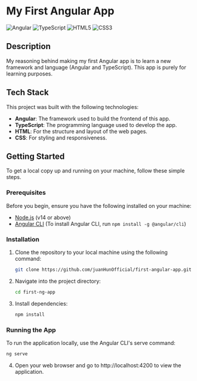 # My First Angular App

![Angular](https://img.shields.io/badge/Angular-%E2%9C%94-brightgreen?style=for-the-badge&logo=angular) ![TypeScript](https://img.shields.io/badge/TypeScript-%E2%9C%94-blue?style=for-the-badge&logo=typescript) ![HTML5](https://img.shields.io/badge/HTML5-%E2%9C%94-orange?style=for-the-badge&logo=html5) ![CSS3](https://img.shields.io/badge/CSS3-%E2%9C%94-blueviolet?style=for-the-badge&logo=css3)


## Description

My reasoning behind making my first Angular app is to learn a new framework and language (Angular and TypeScript). This app is purely for learning purposes.

## Tech Stack

This project was built with the following technologies:
- **Angular**: The framework used to build the frontend of this app.
- **TypeScript**: The programming language used to develop the app.
- **HTML**: For the structure and layout of the web pages.
- **CSS**: For styling and responsiveness.

## Getting Started

To get a local copy up and running on your machine, follow these simple steps.

### Prerequisites

Before you begin, ensure you have the following installed on your machine:
- [Node.js](https://nodejs.org/en/) (v14 or above)
- [Angular CLI](https://angular.io/cli) (To install Angular CLI, run `npm install -g @angular/cli`)

### Installation

1. Clone the repository to your local machine using the following command:

   ```bash
   git clone https://github.com/juanHunOfficial/first-angular-app.git


2. Navigate into the project directory:

   ```bash
   cd first-ng-app

3. Install dependencies: 

   ```bash
   npm install

### Running the App

To run the application locally, use the Angular CLI's serve command:

   ```bash
   ng serve
   ```

4. Open your web browser and go to http://localhost:4200 to view the application.